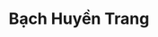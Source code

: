 ---
layout: album_gallery
resource: instagram
title: "Bạch Huyền Trang"
description: "Instagram albums of Bạch Huyền Trang</br>. Username: bachhuyentrang25"
active: gallery
images:
- image_path: /bachhuyentrang25/0/20220324_204304_276023197_515878253307446_3823202267580285411_n.jpg
  gallery-folder: /gallery/bachhuyentrang25/0/
  gallery-name: 0
  gallery-date: March 2025
- image_path: /bachhuyentrang25/1/20210421_202156_175171553_1409481272754077_6936468662132672981_n.jpg
  gallery-folder: /gallery/bachhuyentrang25/1/
  gallery-name: 1
  gallery-date: March 2025
- image_path: /bachhuyentrang25/2/20211213_192657_267410769_966072364267252_748121308398646277_n.jpg
  gallery-folder: /gallery/bachhuyentrang25/2/
  gallery-name: 2
  gallery-date: March 2025
- image_path: /bachhuyentrang25/3/20240819_175536_456274680_18410770810077003_541930301330192520_n.jpg
  gallery-folder: /gallery/bachhuyentrang25/3/
  gallery-name: 3
  gallery-date: March 2025
- image_path: /bachhuyentrang25/5/20241206_193759_469383566_602893952076300_8823026726313469413_n.jpg
  gallery-folder: /gallery/bachhuyentrang25/5/
  gallery-name: 5
  gallery-date: March 2025
---